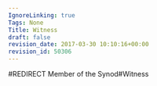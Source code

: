 ```yaml
---
IgnoreLinking: true
Tags: None
Title: Witness
draft: false
revision_date: 2017-03-30 10:10:16+00:00
revision_id: 50306
---
```


#REDIRECT Member of the Synod#Witness